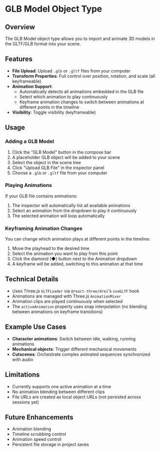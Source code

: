 # GLB Model Object Type

## Overview

The GLB Model object type allows you to import and animate 3D models in the GLTF/GLB format into your scene.

## Features

- **File Upload**: Upload `.glb` or `.gltf` files from your computer
- **Transform Properties**: Full control over position, rotation, and scale (all keyframeable)
- **Animation Support**: 
  - Automatically detects all animations embedded in the GLB file
  - Select which animation to play continuously
  - Keyframe animation changes to switch between animations at different points in the timeline
- **Visibility**: Toggle visibility (keyframeable)

## Usage

### Adding a GLB Model

1. Click the "GLB Model" button in the compose bar
2. A placeholder GLB object will be added to your scene
3. Select the object in the scene tree
4. Click "Upload GLB File" in the inspector panel
5. Choose a `.glb` or `.gltf` file from your computer

### Playing Animations

If your GLB file contains animations:

1. The inspector will automatically list all available animations
2. Select an animation from the dropdown to play it continuously
3. The selected animation will loop automatically

### Keyframing Animation Changes

You can change which animation plays at different points in the timeline:

1. Move the playhead to the desired time
2. Select the animation you want to play from this point
3. Click the diamond (◆) button next to the Animation dropdown
4. A keyframe will be added, switching to this animation at that time

## Technical Details

- Uses Three.js `GLTFLoader` via `@react-three/drei`'s `useGLTF` hook
- Animations are managed with Three.js `AnimationMixer`
- Animation clips are played continuously when selected
- The `activeAnimation` property uses snap interpolation (no blending between animations on keyframe transitions)

## Example Use Cases

- **Character animations**: Switch between idle, walking, running animations
- **Mechanical objects**: Trigger different mechanical movements
- **Cutscenes**: Orchestrate complex animated sequences synchronized with audio

## Limitations

- Currently supports one active animation at a time
- No animation blending between different clips
- File URLs are created as local object URLs (not persisted across sessions yet)

## Future Enhancements

- Animation blending
- Timeline scrubbing control
- Animation speed control
- Persistent file storage in project saves
